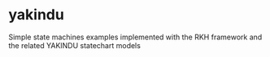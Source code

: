 # yakindu
Simple state machines examples implemented with the RKH framework and the related YAKINDU statechart models
